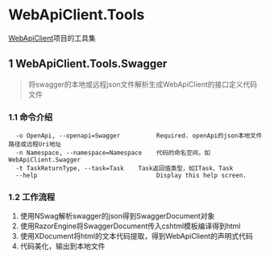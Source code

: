 # WebApiClient.Tools
[WebApiClient](https://github.com/dotnetcore/WebApiClient)项目的工具集

## 1 WebApiClient.Tools.Swagger
> 将swagger的本地或远程json文件解析生成WebApiClient的接口定义代码文件

### 1.1 命令介绍
```
  -o OpenApi, --openapi=Swagger          Required. openApi的json本地文件路径或远程Uri地址
  -n Namespace, --namespace=Namespace    代码的命名空间，如WebApiClient.Swagger
  -t TaskReturnType, --task=Task    Task返回值类型，如ITask、Task
  --help                                 Display this help screen.
```
### 1.2 工作流程
1. 使用NSwag解析swagger的json得到SwaggerDocument对象
2. 使用RazorEngine将SwaggerDocument传入cshtml模板编译得到html
3. 使用XDocument将html的文本代码提取，得到WebApiClient的声明式代码
4. 代码美化，输出到本地文件
